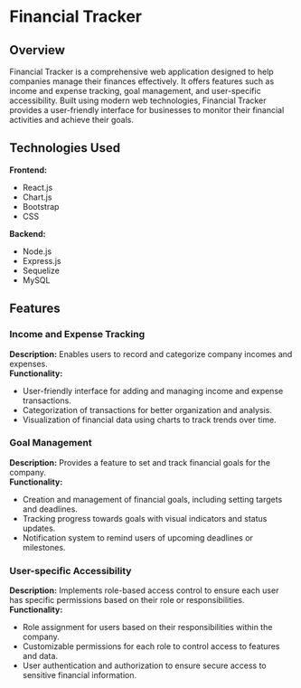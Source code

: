 # Financial Tracker

## Overview
Financial Tracker is a comprehensive web application designed to help companies manage their finances effectively. It offers features such as income and expense tracking, goal management, and user-specific accessibility. Built using modern web technologies, Financial Tracker provides a user-friendly interface for businesses to monitor their financial activities and achieve their goals.

## Technologies Used
**Frontend:**
- React.js
- Chart.js
- Bootstrap
- CSS

**Backend:**
- Node.js
- Express.js
- Sequelize
- MySQL

## Features

### Income and Expense Tracking
**Description:** Enables users to record and categorize company incomes and expenses.  
**Functionality:**
- User-friendly interface for adding and managing income and expense transactions.
- Categorization of transactions for better organization and analysis.
- Visualization of financial data using charts to track trends over time.

### Goal Management
**Description:** Provides a feature to set and track financial goals for the company.  
**Functionality:**
- Creation and management of financial goals, including setting targets and deadlines.
- Tracking progress towards goals with visual indicators and status updates.
- Notification system to remind users of upcoming deadlines or milestones.

### User-specific Accessibility
**Description:** Implements role-based access control to ensure each user has specific permissions based on their role or responsibilities.  
**Functionality:**
- Role assignment for users based on their responsibilities within the company.
- Customizable permissions for each role to control access to features and data.
- User authentication and authorization to ensure secure access to sensitive financial information.


